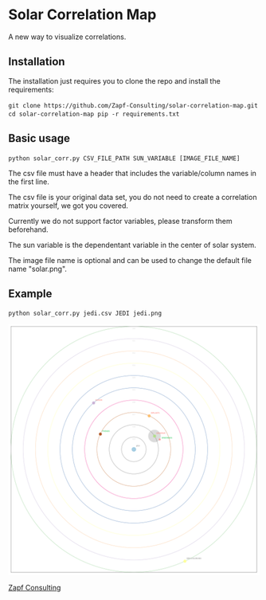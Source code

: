 # Solar Correlation Map
A new way to visualize correlations. 


## Installation 
The installation just requires you to clone the repo and install the requirements: 

``git clone https://github.com/Zapf-Consulting/solar-correlation-map.git
cd solar-correlation-map
pip -r requirements.txt`` 


## Basic usage
``python solar_corr.py CSV_FILE_PATH SUN_VARIABLE [IMAGE_FILE_NAME]``


The csv file must have a header that includes the variable/column names in the first line.

The csv file is your original data set, you do not need to create a correlation matrix yourself, we got you covered. 

Currently we do not support factor variables, please transform them beforehand. 

The sun variable is the dependentant variable in the center of solar system.

The image file name is optional and can be used to change the default file name "solar.png".


## Example
``python solar_corr.py jedi.csv JEDI jedi.png``

![solar correlation map](https://github.com/Zapf-Consulting/solar-correlation-map/blob/master/solar.png "Solar Correlation Map example")

[Zapf Consulting](http://www.zapf-consulting.com/)


